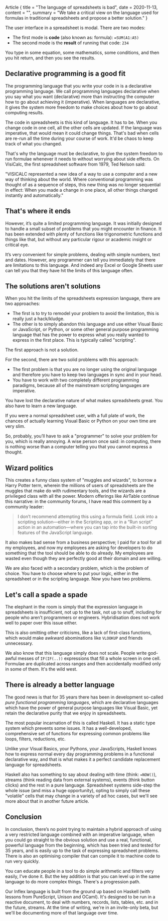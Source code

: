 Article {
 title = "The language of spreadsheets is bad",
 date = 2020-11-13,
 content = "",
 summary = "We take a critical view on the language used for formulas in traditional spreadsheets and propose a better solution."
}

The user interface in a spreadsheet is modal. There are two modes:

* The first mode is **code** (also known as: formula): `=SUM(A1:A5)`
* The second mode is the **result** of running that code: `234`

You type in some equation, some mathematics, some conditions, and then
you hit return, and then you see the results.

## Declarative programming is a good fit

The programming language that you write your code in is a declarative
programming language. We call programming languages declarative when
you say what you want (declarative) more than instructing the computer
how to go about achieving it (imperative). When languages are
declarative, it gives the system more freedom to make choices about
how to go about computing results.

The code in spreadsheets is this kind of language. It has to be. When
you change code in one cell, all the other cells are updated. If the
language was imperative, that would mean it could change
things. That's bad when cells are re-run all the time during your
course of work. It'd be chaos to keep track of what you changed.

That's why the language must be declarative, to give the system
freedom to run formulae whenever it needs to without worrying about
side effects. On VisiCalc, the first spreadsheet software from 1979,
Ted Nelson said:

"VISICALC represented a new idea of a way to use a computer and a new
way of thinking about the world. Where conventional programming was
thought of as a sequence of steps, this new thing was no longer
sequential in effect: When you made a change in one place, all other
things changed instantly and automatically."

## That's where it ends

However, it’s quite a limited programming language. It was initially
designed to handle a small subset of problems that you might encounter
in finance. It has been extended with plenty of functions like
trigonometric functions and things like that, but without any
particular rigour or academic insight or critical eye.

It’s very convenient for simple problems, dealing with simple numbers,
text and dates. However, any programmer can tell you immediately that
there are limitations to this language. And indeed any Excel or Google
Sheets user can tell you that they have hit the limits of this
language often.

## The solutions aren't solutions

When you hit the limits of the spreadsheets expression language, there
are two approaches:

* The first is to try to remodel your problem to avoid the
  limitation, this is really just a hack/kludge.
* The other is to simply abandon this language and use either Visual
  Basic or JavaScript, or Python, or some other general purpose
  programming language that has the power to express what you really
  wanted to express in the first place. This is typically called
  "scripting".

The first approach is not a solution.

For the second, there are two solid problems with this approach:

* The first problem is that you are no longer using the original
  language and therefore you have to keep two languages in sync and in
  your head.
* You have to work with two completely different programming
  paradigms, because all of the mainstream scripting languages are
  imperative.

You have lost the declarative nature of what makes spreadsheets
great. You also have to learn a new language.

If you were a normal spreadsheet user, with a full plate of work, the
chances of actually learning Visual Basic or Python on your own time
are very slim.

So, probably, you’ll have to ask a "programmer" to solve your problem
for you, which is really annoying. A wise person once said: in
computing, there is nothing worse than a computer telling you that you
cannot express a thought.

## Wizard politics

This creates a funny class system of "muggles and wizards", to borrow
a Harry Potter term, wherein the millions of users of spreadsheets are
the muggles that make do with rudimentary tools, and the wizards are a
privileged class with all the power. Modern offerings like AirTable
continue this narrative: in the community forums, I have read this
comment by a community leader:

> I don’t recommend attempting this using a formula field. Look into a
> scripting solution—either in the Scripting app, or in a “Run script”
> action in an automation—where you can tap into the built-in sorting
> features of the JavaScript language.

It also makes bad sense from a business perspective; I paid for a tool
for all my employees, and now my employees are asking for developers
to do something that the tool should be able to do already. My
employees are wasted even though they are perfectly good at their
domain and are willing.

We are also faced with a secondary problem, which is the problem of
choice. You have to choose where to put your logic, either in the
spreadsheet or in the scripting language. Now you have two problems.

## Let's call a spade a spade

The elephant in the room is simply that the expression language in
spreadsheets is insufficient, not up to the task, not up to snuff,
including for people who aren’t programmers or
engineers. Hybridisation does not work well to paper over this issue
either.

This is also omitting other criticisms, like a lack of first-class
functions, which would make awkward abominations like `VLOOKUP` and
friends unnecessary.

We also know that this language simply does not scale. People write
god-awful messes of `IF(IF(..))` expressions that fill a whole screen
in one cell. Formulae are duplicated across ranges and then
accidentally modified only in some of them. It's the wild
west.

## There is already a better language

The good news is that for 35 years there has been in development
so-called _pure functional programming languages_, which are
declarative languages which have the power of general purpose
languages like Visual Basic, yet retain the declarative purity that we
enjoy in spreadsheets.

The most popular incarnation of this is called Haskell. It has a
static type system which prevents some issues. It has a
well-developed, comprehensive set of functions for expressing common
problems like loops, filters, reductions, etc.

Unlike your Visual Basics, your Pythons, your JavaScripts, Haskell
knows how to express normal every day programming problems in a
functional declarative way, and that is what makes it a perfect
candidate replacement language for spreadsheets.

Haskell also has something to say about dealing with time (think:
`=NOW()`), streams (think reading data from external systems), events
(think button clicks) and the rest in a pure language. Spreadsheet
systems side-step the whole issue (and miss a huge opportunity),
opting to simply call these "volatile" cells that may change in a
variety of ad hoc cases, but we'll see more about that in another
future article.

## Conclusion

In conclusion, there’s no point trying to maintain a hybrid approach
of using a very restricted language combined with an imperative
language, when you could go straight to the obvious solution and use a
real, functional, powerful language from the beginning, which has been
tried and tested for 35 years, and is easily up to the task of
expressing spreadsheet problems. There is also an optimising compiler
that can compile it to machine code to run very quickly.

You can educate people in a tool to do simple arithmetic and filters
very easily, I've done it. But the key addition is that you can level
up in the same language to do more complex things. There's a
progression path.

Our Inflex language is built from the ground up based on Haskell (with
lessons from PureScript, Unison and OCaml). It's designed to be run in
a reactive document, to deal with numbers, records, lists, tables,
etc. and in the future, streams. At the time of writing, we're in an
invite-only beta, but we'll be documenting more of that language over
time.

